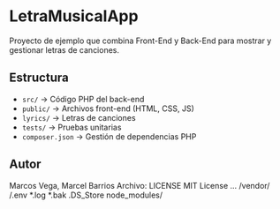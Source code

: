 # LetraMusicalApp
Proyecto de ejemplo que combina Front-End y Back-End para mostrar y gestionar
letras de canciones.
## Estructura
- `src/` → Código PHP del back-end
- `public/` → Archivos front-end (HTML, CSS, JS)
- `lyrics/` → Letras de canciones
- `tests/` → Pruebas unitarias
- `composer.json` → Gestión de dependencias PHP
## Autor
Marcos Vega, Marcel Barrios
Archivo: LICENSE
MIT License
...
/vendor/
/.env
*.log
*.bak
.DS_Store
node_modules/

